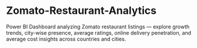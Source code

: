 # Zomato-Restaurant-Analytics
 Power BI Dashboard analyzing Zomato restaurant listings — explore growth trends, city-wise presence, average ratings, online delivery penetration, and average cost insights across countries and cities.
